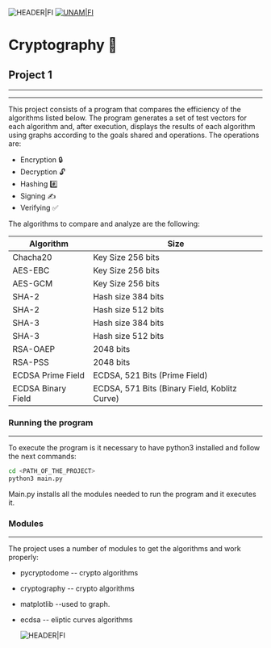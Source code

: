 ![HEADER|FI](http://www.hondaprokevin.com/pictures/generic-site-art/red-gray-header-footer.png)
[![UNAM|FI](https://www.ingenieria.unam.mx/images/logos/logo_2.png)](https://www.ingenieria.unam.mx/)

#  Cryptography 🔐
## Project 1
_________________
---
This project consists of a program that compares the efficiency of the algorithms listed below. The program generates a set of test vectors for each algorithm and, after execution, displays the results of each algorithm using graphs according to the goals shared and operations.
The operations are:
- Encryption 🔒
- Decryption 🔓
-  Hashing  #️⃣
-  Signing ✍️
- Verifying ✅

The algorithms to compare and analyze are the following:

| Algorithm | Size |
| ------ | ------ |
| Chacha20 | Key Size 256 bits |
| AES-EBC | Key Size 256 bits |
| AES-GCM | Key Size 256 bits |
| SHA-2 | Hash size 384 bits |
| SHA-2 | Hash size 512 bits |
| SHA-3 | Hash size 384 bits |
| SHA-3 | Hash size 512 bits |
| RSA-OAEP | 2048 bits |
| RSA-PSS | 2048 bits |
| ECDSA Prime Field | ECDSA, 521 Bits (Prime Field) |
| ECDSA Binary Field |ECDSA, 571 Bits (Binary Field, Koblitz Curve)|

### Running the program
---

To execute the program is it necessary to have python3 installed and follow the next commands:


```sh
cd <PATH_OF_THE_PROJECT>
python3 main.py
```
Main.py installs all the modules needed to run the program and it executes it.


### Modules 
---
The project uses a number of modules to get the algorithms and work properly:
- pycryptodome -- crypto algorithms
 - cryptography -- crypto algorithms
- matplotlib --used to graph.
- ecdsa -- eliptic curves algorithms




   ![HEADER|FI](http://www.hondaprokevin.com/pictures/generic-site-art/red-gray-footer-header.png)
